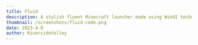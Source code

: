```yaml
---
title: Fluid
description: A stylish fluent Minecraft launcher made using WinUI technologies in the fast C# language really pushes the boundary of the platform. A true compliment to any gamer's setup.
thumbnail: /screenshots/fluid-code.png
date: 2023-4-8
author: RiversideValley
---
```



